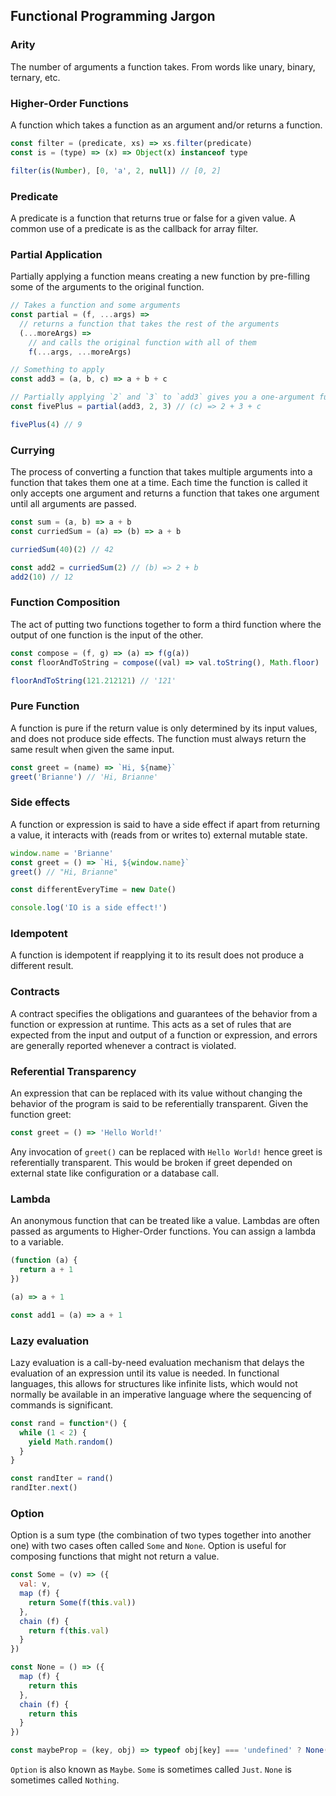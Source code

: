 ## Functional Programming Jargon

### Arity
The number of arguments a function takes. From words like unary, binary, ternary, etc.

### Higher-Order Functions
A function which takes a function as an argument and/or returns a function.

```js
const filter = (predicate, xs) => xs.filter(predicate)
const is = (type) => (x) => Object(x) instanceof type

filter(is(Number), [0, 'a', 2, null]) // [0, 2]
```

### Predicate
A predicate is a function that returns true or false for a given value. A common use of a predicate is as the callback for array filter.

### Partial Application
Partially applying a function means creating a new function by pre-filling some of the arguments to the original function.

```js
// Takes a function and some arguments
const partial = (f, ...args) =>
  // returns a function that takes the rest of the arguments
  (...moreArgs) =>
    // and calls the original function with all of them
    f(...args, ...moreArgs)

// Something to apply
const add3 = (a, b, c) => a + b + c

// Partially applying `2` and `3` to `add3` gives you a one-argument function
const fivePlus = partial(add3, 2, 3) // (c) => 2 + 3 + c

fivePlus(4) // 9
```

### Currying
The process of converting a function that takes multiple arguments into a function that takes them one at a time. Each time the function is called it only accepts one argument and returns a function that takes one argument until all arguments are passed.

```js
const sum = (a, b) => a + b
const curriedSum = (a) => (b) => a + b

curriedSum(40)(2) // 42

const add2 = curriedSum(2) // (b) => 2 + b
add2(10) // 12
```

### Function Composition
The act of putting two functions together to form a third function where the output of one function is the input of the other.

```js
const compose = (f, g) => (a) => f(g(a))
const floorAndToString = compose((val) => val.toString(), Math.floor)

floorAndToString(121.212121) // '121'
```

### Pure Function
A function is pure if the return value is only determined by its input values, and does not produce side effects. The function must always return the same result when given the same input.

```js
const greet = (name) => `Hi, ${name}`
greet('Brianne') // 'Hi, Brianne'
```

### Side effects
A function or expression is said to have a side effect if apart from returning a value, it interacts with (reads from or writes to) external mutable state.

```js
window.name = 'Brianne'
const greet = () => `Hi, ${window.name}`
greet() // "Hi, Brianne"

const differentEveryTime = new Date()

console.log('IO is a side effect!')
```

### Idempotent
A function is idempotent if reapplying it to its result does not produce a different result.

### Contracts
A contract specifies the obligations and guarantees of the behavior from a function or expression at runtime. This acts as a set of rules that are expected from the input and output of a function or expression, and errors are generally reported whenever a contract is violated.

### Referential Transparency
An expression that can be replaced with its value without changing the behavior of the program is said to be referentially transparent. Given the function greet:

```js
const greet = () => 'Hello World!'
```

Any invocation of `greet()` can be replaced with `Hello World!` hence greet is referentially transparent. This would be broken if greet depended on external state like configuration or a database call.

### Lambda
An anonymous function that can be treated like a value. Lambdas are often passed as arguments to Higher-Order functions. You can assign a lambda to a variable.

```js
(function (a) {
  return a + 1
})

(a) => a + 1

const add1 = (a) => a + 1
```

### Lazy evaluation
Lazy evaluation is a call-by-need evaluation mechanism that delays the evaluation of an expression until its value is needed. In functional languages, this allows for structures like infinite lists, which would not normally be available in an imperative language where the sequencing of commands is significant.

```js
const rand = function*() {
  while (1 < 2) {
    yield Math.random()
  }
}

const randIter = rand()
randIter.next()
```

### Option
Option is a sum type (the combination of two types together into another one) with two cases often called `Some` and `None`. Option is useful for composing functions that might not return a value.

```js
const Some = (v) => ({
  val: v,
  map (f) {
    return Some(f(this.val))
  },
  chain (f) {
    return f(this.val)
  }
})

const None = () => ({
  map (f) {
    return this
  },
  chain (f) {
    return this
  }
})

const maybeProp = (key, obj) => typeof obj[key] === 'undefined' ? None() : Some(obj[key])
```

`Option` is also known as `Maybe`. `Some` is sometimes called `Just`. `None` is sometimes called `Nothing`.
